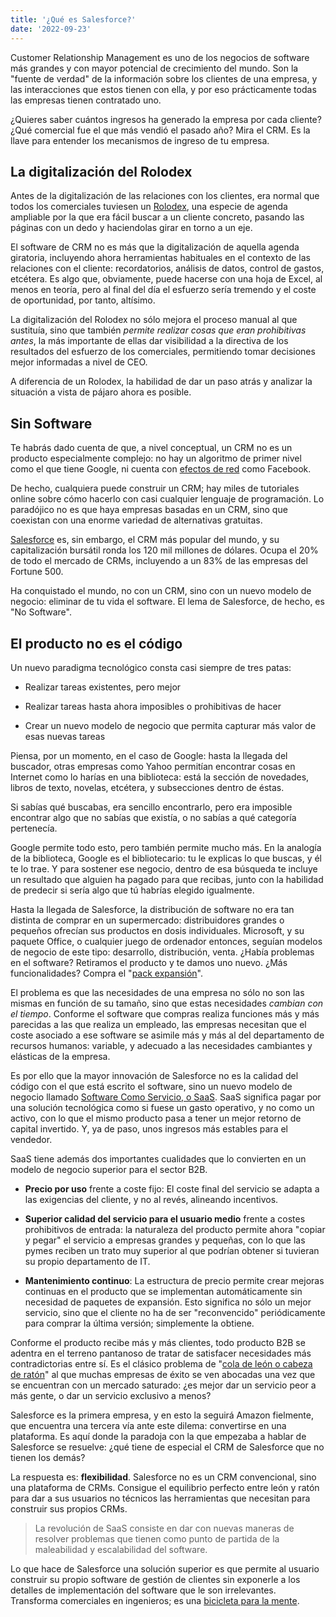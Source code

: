 ```yaml
---
title: '¿Qué es Salesforce?'
date: '2022-09-23'
---
```


Customer Relationship Management es uno de los negocios de software más grandes y con mayor potencial de crecimiento del mundo. Son la "fuente de verdad" de la información sobre los clientes de una empresa, y las interacciones que estos tienen con ella, y por eso prácticamente todas las empresas tienen contratado uno.

¿Quieres saber cuántos ingresos ha generado la empresa por cada cliente? ¿Qué comercial fue el que más vendió el pasado año? Mira el CRM. Es la llave para entender los mecanismos de ingreso de tu empresa.

## La digitalización del Rolodex

Antes de la digitalización de las relaciones con los clientes, era normal que todos los comerciales tuviesen un [Rolodex](https://en.wikipedia.org/wiki/Rolodex), una especie de agenda ampliable por la que era fácil buscar a un cliente concreto, pasando las páginas con un dedo y haciendolas girar en torno a un eje.

El software de CRM no es más que la digitalización de aquella agenda giratoria, incluyendo ahora herramientas habituales en el contexto de las relaciones con el cliente: recordatorios, análisis de datos, control de gastos, etcétera. Es algo que, obviamente, puede hacerse con una hoja de Excel, al menos en teoría, pero al final del día el esfuerzo sería tremendo y el coste de oportunidad, por tanto, altísimo.

La digitalización del Rolodex no sólo mejora el proceso manual al que sustituía, sino que también _permite realizar cosas que eran prohibitivas antes_, la más importante de ellas dar visibilidad a la directiva de los resultados del esfuerzo de los comerciales, permitiendo tomar decisiones mejor informadas a nivel de CEO.

A diferencia de un Rolodex, la habilidad de dar un paso atrás y analizar la situación a vista de pájaro ahora es posible.

## Sin Software

Te habrás dado cuenta de que, a nivel conceptual, un CRM no es un producto especialmente complejo: no hay un algoritmo de primer nivel como el que tiene Google, ni cuenta con [efectos de red](https://es.wikipedia.org/wiki/Efecto_de_red) como Facebook.

De hecho, cualquiera puede construir un CRM; hay miles de tutoriales online sobre cómo hacerlo con casi cualquier lenguaje de programación. Lo paradójico no es que haya empresas basadas en un CRM, sino que coexistan con una enorme variedad de alternativas gratuitas.

[Salesforce](https://www.salesforce.com/) es, sin embargo, el CRM más popular del mundo, y su capitalización bursátil ronda los 120 mil millones de dólares. Ocupa el 20% de todo el mercado de CRMs, incluyendo a un 83% de las empresas del Fortune 500.

Ha conquistado el mundo, no con un CRM, sino con un nuevo modelo de negocio: eliminar de tu vida el software. El lema de Salesforce, de hecho, es "No Software".

## El producto no es el código

Un nuevo paradigma tecnológico consta casi siempre de tres patas:

- Realizar tareas existentes, pero mejor

- Realizar tareas hasta ahora imposibles o prohibitivas de hacer

- Crear un nuevo modelo de negocio que permita capturar más valor de esas nuevas tareas

Piensa, por un momento, en el caso de Google: hasta la llegada del buscador, otras empresas como Yahoo permitían encontrar cosas en Internet como lo harías en una biblioteca: está la sección de novedades, libros de texto, novelas, etcétera, y subsecciones dentro de éstas.

Si sabías qué buscabas, era sencillo encontrarlo, pero era imposible encontrar algo que no sabías que existía, o no sabías a qué categoría pertenecía.

Google permite todo esto, pero también permite mucho más. En la analogía de la biblioteca, Google es el bibliotecario: tu le explicas lo que buscas, y él te lo trae. Y para sostener ese negocio, dentro de esa búsqueda te incluye un resultado que alguien ha pagado para que recibas, junto con la habilidad de predecir si sería algo que tú habrías elegido igualmente.

Hasta la llegada de Salesforce, la distribución de software no era tan distinta de comprar en un supermercado: distribuidores grandes o pequeños ofrecían sus productos en dosis individuales. Microsoft, y su paquete Office, o cualquier juego de ordenador entonces, seguían modelos de negocio de este tipo: desarrollo, distribución, venta. ¿Había problemas en el software? Retiramos el producto y te damos uno nuevo. ¿Más funcionalidades? Compra el "[pack expansión](https://www.ea.com/en-gb/games/the-sims/the-sims-4/packs/expansion-packs)".

El problema es que las necesidades de una empresa no sólo no son las mismas en función de su tamaño, sino que estas necesidades _cambian con el tiempo_. Conforme el software que compras realiza funciones más y más parecidas a las que realiza un empleado, las empresas necesitan que el coste asociado a ese software se asimile más y más al del departamento de recursos humanos: variable, y adecuado a las necesidades cambiantes y elásticas de la empresa.

Es por ello que la mayor innovación de Salesforce no es la calidad del código con el que está escrito el software, sino un nuevo modelo de negocio llamado [Software Como Servicio, o SaaS](https://es.wikipedia.org/wiki/Software_como_servicio). SaaS significa pagar por una solución tecnológica como si fuese un gasto operativo, y no como un activo, con lo que el mismo producto pasa a tener un mejor retorno de capital invertido. Y, ya de paso, unos ingresos más estables para el vendedor.

SaaS tiene además dos importantes cualidades que lo convierten en un modelo de negocio superior para el sector B2B.

- **Precio por uso** frente a coste fijo: El coste final del servicio se adapta a las exigencias del cliente, y no al revés, alineando incentivos.

- **Superior calidad del servicio para el usuario medio** frente a costes prohibitivos de entrada: la naturaleza del producto permite ahora "copiar y pegar" el servicio a empresas grandes y pequeñas, con lo que las pymes reciben un trato muy superior al que podrían obtener si tuvieran su propio departamento de IT.

- **Mantenimiento continuo**: La estructura de precio permite crear mejoras continuas en el producto que se implementan automáticamente sin necesidad de paquetes de expansión. Esto significa no sólo un mejor servicio, sino que el cliente no ha de ser "reconvencido" periódicamente para comprar la última versión; simplemente la obtiene.

Conforme el producto recibe más y más clientes, todo producto B2B se adentra en el terreno pantanoso de tratar de satisfacer necesidades más contradictorias entre sí. Es el clásico problema de "[cola de león o cabeza de ratón](https://www.significados.com/mas-vale-ser-cabeza-de-raton-que-cola-de-leon/)" al que muchas empresas de éxito se ven abocadas una vez que se encuentran con un mercado saturado: ¿es mejor dar un servicio peor a más gente, o dar un servicio exclusivo a menos?

Salesforce es la primera empresa, y en esto la seguirá Amazon fielmente, que encuentra una tercera vía ante este dilema: convertirse en una plataforma. Es aquí donde la paradoja con la que empezaba a hablar de Salesforce se resuelve: ¿qué tiene de especial el CRM de Salesforce que no tienen los demás?

La respuesta es: **flexibilidad**. Salesforce no es un CRM convencional, sino una plataforma de CRMs. Consigue el equilibrio perfecto entre león y ratón para dar a sus usuarios no técnicos las herramientas que necesitan para construir sus propios CRMs.

> La revolución de SaaS consiste en dar con nuevas maneras de resolver problemas que tienen como punto de partida de la maleabilidad y escalabilidad del software.

Lo que hace de Salesforce una solución superior es que permite al usuario construir su propio software de gestión de clientes sin exponerle a los detalles de implementación del software que le son irrelevantes. Transforma comerciales en ingenieros; es una [bicicleta para la mente](https://www.youtube.com/watch?v=BZYZlzIMVw8).
